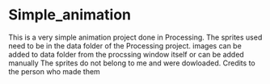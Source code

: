 # Simple_animation
This is a very simple animation project done in Processing. The sprites used need to be in the data folder of the Processing project. images can be added to data folder from the procssing window itself or can be added manually
The sprites do not belong to me and were dowloaded. Credits to the person who made them
